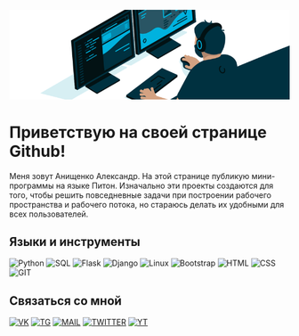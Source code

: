 [![HEADER](https://github.com/bantikgames/bantikgames/blob/main/assets/header.gif)](https://t.me/bantikgames)

# Приветствую на своей странице Github!

Меня зовут Анищенко Александр. На этой странице публикую мини-программы на языке Питон. Изначально эти проекты создаются для того, чтобы решить повседневные задачи при построении рабочего пространства и рабочего потока, но стараюсь делать их удобными для всех пользователей.

## Языки и инструменты

![Python](https://img.shields.io/badge/-Python-003140?style=for-the-badge&logo=python)
![SQL](https://img.shields.io/badge/-SQL-003140?style=for-the-badge&logo=mysql)
![Flask](https://img.shields.io/badge/-Flask-003140?style=for-the-badge&logo=flask)
![Django](https://img.shields.io/badge/-Django-003140?style=for-the-badge&logo=django)
![Linux](https://img.shields.io/badge/-Linux-003140?style=for-the-badge&logo=linux)
![Bootstrap](https://img.shields.io/badge/-Bootstrap-003140?style=for-the-badge&logo=bootstrap)
![HTML](https://img.shields.io/badge/-HTML-003140?style=for-the-badge&logo=html5)
![CSS](https://img.shields.io/badge/-CSS-003140?style=for-the-badge&logo=css3)
![GIT](https://img.shields.io/badge/-GIT-003140?style=for-the-badge&logo=git)


## Связаться со мной

[![VK](https://img.shields.io/badge/-ВКОНТАКТЕ-003140?style=for-the-badge&logo=vk)](https://vk.com/bantikgames)
[![TG](https://img.shields.io/badge/-TELEGRAM-003140?style=for-the-badge&logo=telegram)](https://t.me/bantikgames)
[![MAIL](https://img.shields.io/badge/-ANISHENKO.ALEX@GMAIL.COM-003140?style=for-the-badge&logo=gmail)](mailto:anishenko.alex@gmail.com)
[![TWITTER](https://img.shields.io/badge/-TWITTER-003140?style=for-the-badge&logo=twitter)](https://twitter.com/BantikGames)
[![YT](https://img.shields.io/badge/-YOUTUBE-003140?style=for-the-badge&logo=youtube)](https://www.youtube.com/channel/UCbwHj15h4h9d5iS4plMPfCA)

